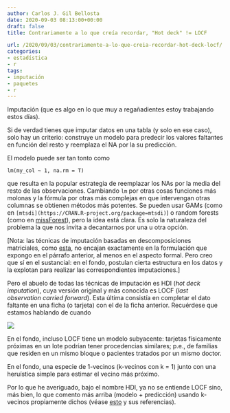```yaml
---
author: Carlos J. Gil Bellosta
date: 2020-09-03 08:13:00+00:00
draft: false
title: Contrariamente a lo que creía recordar, "Hot deck" != LOCF

url: /2020/09/03/contrariamente-a-lo-que-creia-recordar-hot-deck-locf/
categories:
- estadística
- r
tags:
- imputación
- paquetes
- r
---
```





Imputación (que es algo en lo que muy a regañadientes estoy trabajando estos días).







Si de verdad tienes que imputar datos en una tabla (y solo en ese caso), solo hay un criterio: construye un modelo para predecir los valores faltantes en función del resto y reemplaza el NA por la su predicción.







El modelo puede ser tan tonto como







`lm(my_col ~ 1, na.rm = T)`







que resulta en la popular estrategia de reemplazar los NAs por la media del resto de las observaciones. Cambiando `lm` por otras cosas funciones más molonas y la fórmula por otras más complejas en que intervengan otras columnas se obtienen métodos más potentes. Se pueden usar GAMs (como en `[mtsdi](https://CRAN.R-project.org/package=mtsdi)`) o random forests (como en [missForest](https://CRAN.R-project.org/package=missForest)), pero la idea está clara. Es solo la naturaleza del problema la que nos invita a decantarnos por una u otra opción.







[Nota: las técnicas de imputación basadas en descomposiciones matriciales, como [esta](https://www.rdocumentation.org/packages/bcv/versions/1.0.1/topics/impute.svd), no encajan exactamente en la formulación que expongo en el párrafo anterior, al menos en el aspecto formal. Pero creo que sí en el sustancial: en el fondo, postulan cierta estructura en los datos y la explotan para realizar las correspondientes imputaciones.]







Pero el abuelo de todas las técnicas de imputación es HDI (_hot deck imputation_), cuya versión original y más conocida es LOCF (_last observation carried forward_). Esta última consistía en completar el dato faltante en una ficha (o tarjeta) con el de la ficha anterior. Recuérdese que estamos hablando de cuando







![](/wp-uploads/2020/09/1890_Census_Hollerith_Pantograph_Punching_Machine_Sci_Amer.jpg)








En el fondo, incluso LOCF tiene un modelo subyacente: tarjetas físicamente próximas en un lote podrían tener procedencias similares; p.e., de familias que residen en un mismo bloque o pacientes tratados por un mismo doctor.







En el fondo, una especie de 1-vecinos (k-vecinos con k = 1) junto con una heruística simple para estimar el vecino más próximo.







Por lo que he averiguado, bajo el nombre HDI, ya no se entiende LOCF sino, más bien, lo que comento más arriba (modelo + predicción) usando k-vecinos propiamente dichos (véase [esto](https://CRAN.R-project.org/package=hot.deck) y sus referencias).









